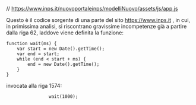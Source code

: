 // https://www.inps.it/nuovoportaleinps/modelliNuovo/assets/js/app.js

Questo è il codice sorgente di una parte del sito https://www.inps.it , in cui, in primissima analisi, si riscontrano gravissime incompetenze già a partire dalla riga 62, laddove viene definita la funzione:
```
function wait(ms) {
    var start = new Date().getTime();
    var end = start;
    while (end < start + ms) {
        end = new Date().getTime();
    }
}
```

invocata alla riga 1574:

```
                wait(1000);
```
